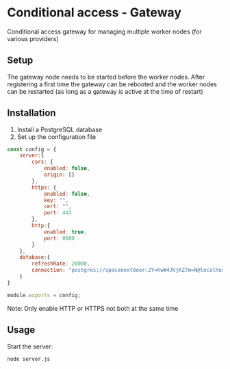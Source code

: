 # Conditional access - Gateway

Conditional access gateway for managing multiple worker nodes (for various providers)

## Setup

The gateway node needs to be started before the worker nodes. After registering a first time the gateway can be rebooted and the worker nodes can be restarted (as long as a gateway is active at the time of restart)

## Installation

1. Install a PostgreSQL database
2. Set up the configuration file

```js
const config = {
    server:{
        cors: {
            enabled: false,
            origin: []
        },
        https: {
            enabled: false,
            key: "",
            cert: "",
            port: 443
        },
        http:{
            enabled: true,
            port: 8080
        }
    },
    database:{
        refreshRate: 20000,
        connection: "postgres://spacenextdoor:2Y=hwW4JVjKZ7m=N@localhost:5432/spacenextdoor"
    }
}

module.exports = config;
```
Note: Only enable HTTP or HTTPS not both at the same time

## Usage
Start the server:

```bash
node server.js
```